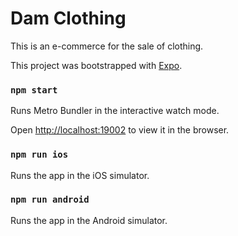 # Dam Clothing

This is an e-commerce for the sale of clothing.

This project was bootstrapped with [Expo](https://expo.dev/).

### `npm start`

Runs Metro Bundler in the interactive watch mode.

Open [http://localhost:19002](http://localhost:19002) to view it in the browser.

### `npm run ios`

Runs the app in the iOS simulator.

### `npm run android`

Runs the app in the Android simulator.
